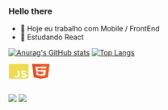 ### Hello there 

- 🔭 Hoje eu trabalho com Mobile / FrontEnd
- 🌱 Estudando React 
 

[![Anurag's GitHub stats](https://github-readme-stats.vercel.app/api?username=sancamargo&show_icons=true&theme=dark)](https://github.com/alessandrocamargo/github-readme-stats)
[![Top Langs](https://github-readme-stats.vercel.app/api/top-langs/?username=sancamargo&show_icons=true&theme=dark&layout=compact)](https://github.com/alessandrocamargo/github-readme-stats)
<div style="display: inline_block">
  <img align="center" alt="Rafa-Js" height="30" width="40" src="https://raw.githubusercontent.com/devicons/devicon/master/icons/javascript/javascript-plain.svg">
  <img align="center" alt="Ale-HTML" height="30" width="40" src="https://raw.githubusercontent.com/devicons/devicon/master/icons/html5/html5-original.svg">
</div>
  
  ##
 
<div> 
<a href = "mailto:alessancamargo@gmail.com"><img src="https://img.shields.io/badge/-Gmail-%23333?style=for-the-badge&logo=gmail&logoColor=white" target="_blank"></a>
<a href="https://www.linkedin.com/in/alessandro-camargo-740502142/" target="_blank"><img src="https://img.shields.io/badge/-LinkedIn-%230077B5?style=for-the-badge&logo=linkedin&logoColor=white" target="_blank"></a>

</div>
